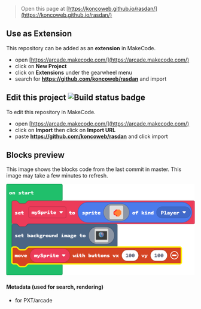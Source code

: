  


> Open this page at [https://koncoweb.github.io/rasdan/](https://koncoweb.github.io/rasdan/)

## Use as Extension

This repository can be added as an **extension** in MakeCode.

* open [https://arcade.makecode.com/](https://arcade.makecode.com/)
* click on **New Project**
* click on **Extensions** under the gearwheel menu
* search for **https://github.com/koncoweb/rasdan** and import

## Edit this project ![Build status badge](https://github.com/koncoweb/rasdan/workflows/MakeCode/badge.svg)

To edit this repository in MakeCode.

* open [https://arcade.makecode.com/](https://arcade.makecode.com/)
* click on **Import** then click on **Import URL**
* paste **https://github.com/koncoweb/rasdan** and click import

## Blocks preview

This image shows the blocks code from the last commit in master.
This image may take a few minutes to refresh.

![A rendered view of the blocks](https://github.com/koncoweb/rasdan/raw/master/.github/makecode/blocks.png)

#### Metadata (used for search, rendering)

* for PXT/arcade
<script src="https://makecode.com/gh-pages-embed.js"></script><script>makeCodeRender("{{ site.makecode.home_url }}", "{{ site.github.owner_name }}/{{ site.github.repository_name }}");</script>
